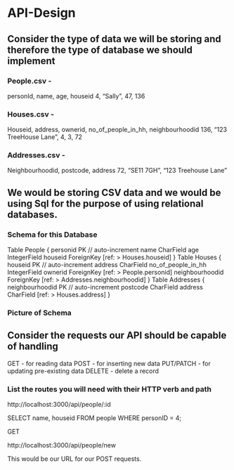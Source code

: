# API-Design

## Consider the type of data we will be storing and therefore the type of database we should implement

### People.csv -
personId, name, age, houseid
4, “Sally”, 47, 136

### Houses.csv -
Houseid, address, ownerid, no_of_people_in_hh, neighbourhoodid
136, “123 TreeHouse Lane”, 4, 3, 72

### Addresses.csv -
Neighbourhoodid, postcode, address
72, “SE11 7GH”, “123 Treehouse Lane”

## We would be storing CSV data and we would be using Sql for the purpose of using relational databases.

### Schema for this Database

Table People {
 personid PK // auto-increment
 name CharField
 age IntegerField
 houseid ForeignKey [ref: > Houses.houseid]
}
Table Houses {
 houseid PK // auto-increment
 address CharField
 no_of_people_in_hh IntegerField
 ownerid ForeignKey [ref: > People.personid]
 neighbourhoodid ForeignKey [ref: > Addresses.neighbourhoodid]
}
Table Addresses {
 neighbourhoodid PK // auto-increment
 postcode CharField
 address CharField [ref: > Houses.address]
}

### Picture of Schema



## Consider the requests our API should be capable of handling

GET - for reading data
POST - for inserting new data
PUT/PATCH - for updating pre-existing data
DELETE - delete a record

### List the routes you will need with their HTTP verb and path

http://localhost:3000/api/people/:id

SELECT name, houseid FROM people WHERE personID = 4;

GET

http://localhost:3000/api/people/new

This would be our URL for our POST requests.
